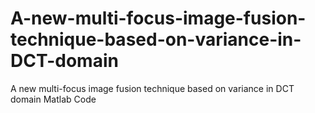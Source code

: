 # A-new-multi-focus-image-fusion-technique-based-on-variance-in-DCT-domain
A new multi-focus image fusion technique based on variance in DCT domain Matlab Code
